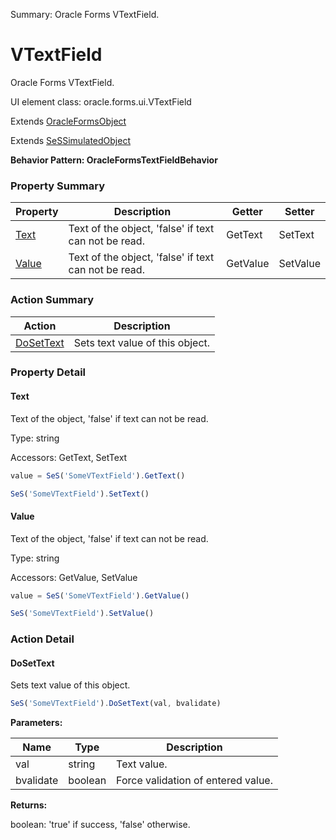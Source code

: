 Summary: Oracle Forms VTextField.

# VTextField

Oracle Forms VTextField.
 
UI element class: oracle.forms.ui.VTextField

Extends [OracleFormsObject](OracleFormsObject.md)

Extends [SeSSimulatedObject](SeSSimulatedObject.md)





**Behavior Pattern: OracleFormsTextFieldBehavior**


<!-- ============================== property summary ========================== -->



### Property Summary
| **Property** | **Description** | **Getter** | **Setter** |
| ------------ | --------------- | ---------- | ---------- |
| [Text](#text) | Text of the object, 'false' if text can not be read. | GetText | SetText |
| [Value](#value) | Text of the object, 'false' if text can not be read. | GetValue | SetValue |



<!-- ============================== action summary ========================== -->



### Action Summary
|  **Action** | **Description** | 
| ----------- | --------------- |
|  [DoSetText](#dosettext) | Sets text value of this object. |



<!-- ============================== property detail ========================== -->

### Property Detail

<a name="Text"></a>
#### Text

Text of the object, 'false' if text can not be read.



Type: string


Accessors: GetText, SetText

```javascript
value = SeS('SomeVTextField').GetText()

SeS('SomeVTextField').SetText()
```


<a name="Value"></a>
#### Value

Text of the object, 'false' if text can not be read.



Type: string


Accessors: GetValue, SetValue

```javascript
value = SeS('SomeVTextField').GetValue()

SeS('SomeVTextField').SetValue()
```




<!-- ============================== action detail ========================== -->

### Action Detail

<a name="DoSetText"></a>    
#### DoSetText

Sets text value of this object.

```javascript
SeS('SomeVTextField').DoSetText(val, bvalidate)
```


**Parameters:**

|  **Name** | **Type** | **Description** |
| ---------- | -------- | --------------- |
| val | string |  Text value. |
| bvalidate | boolean |  Force validation of entered value. |




**Returns:**

boolean: 'true' if success, 'false' otherwise.



<a name="see.also.vtextfield.dosettext"></a>

  

